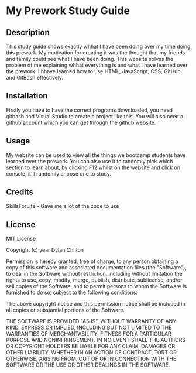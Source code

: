 # My Prework Study Guide

## Description
This study guide shows exactly whhat I have been doing over my time doing this prework. My motivation for creating it was the thought that my friends and family could see what I have been doing. This website solves the problem of me explaining whhat everything is and what I have learned over the prework. I hhave learned how to use HTML, JavaScript, CSS, GitHub and GitBash effectively.

## Installation
Firstly you have to have the correct programs downloaded, you need gitbash and Visual Studio to create a project like this. You will also need a github account which you can get through the github website.

## Usage
My website can be used to view all the things we bootcamp students have learned over the prework. You can also use it to randomly pick which section to learn about, by clicking F12 whilst on the website and click on console, it'll randomly choose one to study.

## Credits
 SkillsForLife - Gave me a lot of the code to use

## License
MIT License

Copyright (c) year Dylan Chilton

Permission is hereby granted, free of charge, to any person obtaining a copy
of this software and associated documentation files (the "Software"), to deal
in the Software without restriction, including without limitation the rights
to use, copy, modify, merge, publish, distribute, sublicense, and/or sell
copies of the Software, and to permit persons to whom the Software is
furnished to do so, subject to the following conditions:

The above copyright notice and this permission notice shall be included in all
copies or substantial portions of the Software.

THE SOFTWARE IS PROVIDED "AS IS", WITHOUT WARRANTY OF ANY KIND, EXPRESS OR
IMPLIED, INCLUDING BUT NOT LIMITED TO THE WARRANTIES OF MERCHANTABILITY,
FITNESS FOR A PARTICULAR PURPOSE AND NONINFRINGEMENT. IN NO EVENT SHALL THE
AUTHORS OR COPYRIGHT HOLDERS BE LIABLE FOR ANY CLAIM, DAMAGES OR OTHER
LIABILITY, WHETHER IN AN ACTION OF CONTRACT, TORT OR OTHERWISE, ARISING FROM,
OUT OF OR IN CONNECTION WITH THE SOFTWARE OR THE USE OR OTHER DEALINGS IN THE
SOFTWARE.
